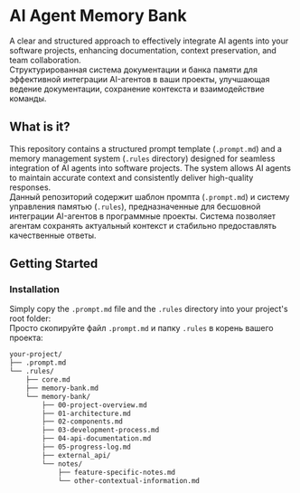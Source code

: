 # AI Agent Memory Bank

A clear and structured approach to effectively integrate AI agents into your software projects, enhancing documentation, context preservation, and team collaboration.\
Структурированная система документации и банка памяти для эффективной интеграции AI-агентов в ваши проекты, улучшающая ведение документации, сохранение контекста и взаимодействие команды.

## What is it?

This repository contains a structured prompt template (`.prompt.md`) and a memory management system (`.rules` directory) designed for seamless integration of AI agents into software projects. The system allows AI agents to maintain accurate context and consistently deliver high-quality responses.\
Данный репозиторий содержит шаблон промпта (`.prompt.md`) и систему управления памятью (`.rules`), предназначенные для бесшовной интеграции AI-агентов в программные проекты. Система позволяет агентам сохранять актуальный контекст и стабильно предоставлять качественные ответы.

## Getting Started

### Installation

Simply copy the `.prompt.md` file and the `.rules` directory into your project's root folder:\
Просто скопируйте файл `.prompt.md` и папку `.rules` в корень вашего проекта:

```bash
your-project/
├── .prompt.md
└── .rules/
    ├── core.md
    ├── memory-bank.md
    └── memory-bank/
        ├── 00-project-overview.md
        ├── 01-architecture.md
        ├── 02-components.md
        ├── 03-development-process.md
        ├── 04-api-documentation.md
        ├── 05-progress-log.md
        ├── external_api/
        └── notes/
            ├── feature-specific-notes.md
            └── other-contextual-information.md
```


